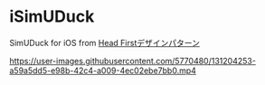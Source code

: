 # iSimUDuck

SimUDuck for iOS from [Head Firstデザインパターン](https://www.oreilly.co.jp/books/4873112494/) 

https://user-images.githubusercontent.com/5770480/131204253-a59a5dd5-e98b-42c4-a009-4ec02ebe7bb0.mp4
